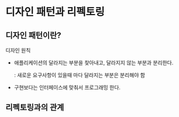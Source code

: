 # 디자인 패턴과 리펙토링 

## 디자인 패턴이란?

디자인 원칙 

- 애플리케이션의 달라지는 부분을 찾아내고, 달라지지 않는 부분과 분리한다.

   : 새로운 요구사항이 있을때 마다 달라지는 부분은 분리해야 함

- 구현보다는 인터페이스에 맞춰서 프로그래밍 한다.


## 리펙토링과의 관계
